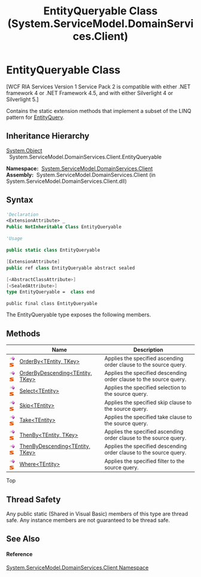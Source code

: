 ﻿---
title: EntityQueryable Class (System.ServiceModel.DomainServices.Client)
TOCTitle: EntityQueryable Class
ms:assetid: T:System.ServiceModel.DomainServices.Client.EntityQueryable
ms:mtpsurl: https://msdn.microsoft.com/en-us/library/system.servicemodel.domainservices.client.entityqueryable(v=VS.91)
ms:contentKeyID: 28755204
ms.date: 01/27/2012
mtps_version: v=VS.91
f1_keywords:
- System.ServiceModel.DomainServices.Client.EntityQueryable
dev_langs:
- CSharp
- JScript
- VB
- FSharp
- c++
api_location:
- System.ServiceModel.DomainServices.Client.dll
api_name:
- System.ServiceModel.DomainServices.Client.EntityQueryable
api_type:
- Managed
topic_type:
- apiref
- kbSyntax
product_family_name: VS
ROBOTS: INDEX,FOLLOW
---

# EntityQueryable Class

\[WCF RIA Services Version 1 Service Pack 2 is compatible with either .NET framework 4 or .NET Framework 4.5, and with either Silverlight 4 or Silverlight 5.\]

Contains the static extension methods that implement a subset of the LINQ pattern for [EntityQuery](ff422488\(v=vs.91\).md).

## Inheritance Hierarchy

[System.Object](https://msdn.microsoft.com/en-us/library/e5kfa45b)  
  System.ServiceModel.DomainServices.Client.EntityQueryable  

**Namespace:**  [System.ServiceModel.DomainServices.Client](ff422479\(v=vs.91\).md)  
**Assembly:**  System.ServiceModel.DomainServices.Client (in System.ServiceModel.DomainServices.Client.dll)

## Syntax

``` vb
'Declaration
<ExtensionAttribute> _
Public NotInheritable Class EntityQueryable
```

``` vb
'Usage
```

``` csharp
public static class EntityQueryable
```

``` c++
[ExtensionAttribute]
public ref class EntityQueryable abstract sealed
```

``` fsharp
[<AbstractClassAttribute>]
[<SealedAttribute>]
type EntityQueryable =  class end
```

``` jscript
public final class EntityQueryable
```

The EntityQueryable type exposes the following members.

## Methods

<table>
<thead>
<tr class="header">
<th> </th>
<th>Name</th>
<th>Description</th>
</tr>
</thead>
<tbody>
<tr class="odd">
<td><img src="images\Ff423329.pubmethod(en-us,VS.91).gif" title="Public method" alt="Public method" /><img src="images\Ff423197.static(en-us,VS.91).gif" title="Static member" alt="Static member" /></td>
<td><a href="ff457936(v=vs.91).md">OrderBy&lt;TEntity, TKey&gt;</a></td>
<td>Applies the specified ascending order clause to the source query.</td>
</tr>
<tr class="even">
<td><img src="images\Ff423329.pubmethod(en-us,VS.91).gif" title="Public method" alt="Public method" /><img src="images\Ff423197.static(en-us,VS.91).gif" title="Static member" alt="Static member" /></td>
<td><a href="ff457860(v=vs.91).md">OrderByDescending&lt;TEntity, TKey&gt;</a></td>
<td>Applies the specified descending order clause to the source query.</td>
</tr>
<tr class="odd">
<td><img src="images\Ff423329.pubmethod(en-us,VS.91).gif" title="Public method" alt="Public method" /><img src="images\Ff423197.static(en-us,VS.91).gif" title="Static member" alt="Static member" /></td>
<td><a href="ff457843(v=vs.91).md">Select&lt;TEntity&gt;</a></td>
<td>Applies the specified selection to the source query.</td>
</tr>
<tr class="even">
<td><img src="images\Ff423329.pubmethod(en-us,VS.91).gif" title="Public method" alt="Public method" /><img src="images\Ff423197.static(en-us,VS.91).gif" title="Static member" alt="Static member" /></td>
<td><a href="ff422728(v=vs.91).md">Skip&lt;TEntity&gt;</a></td>
<td>Applies the specified skip clause to the source query.</td>
</tr>
<tr class="odd">
<td><img src="images\Ff423329.pubmethod(en-us,VS.91).gif" title="Public method" alt="Public method" /><img src="images\Ff423197.static(en-us,VS.91).gif" title="Static member" alt="Static member" /></td>
<td><a href="ff422793(v=vs.91).md">Take&lt;TEntity&gt;</a></td>
<td>Applies the specified take clause to the source query.</td>
</tr>
<tr class="even">
<td><img src="images\Ff423329.pubmethod(en-us,VS.91).gif" title="Public method" alt="Public method" /><img src="images\Ff423197.static(en-us,VS.91).gif" title="Static member" alt="Static member" /></td>
<td><a href="ff457925(v=vs.91).md">ThenBy&lt;TEntity, TKey&gt;</a></td>
<td>Applies the specified ascending order clause to the source query.</td>
</tr>
<tr class="odd">
<td><img src="images\Ff423329.pubmethod(en-us,VS.91).gif" title="Public method" alt="Public method" /><img src="images\Ff423197.static(en-us,VS.91).gif" title="Static member" alt="Static member" /></td>
<td><a href="ff457800(v=vs.91).md">ThenByDescending&lt;TEntity, TKey&gt;</a></td>
<td>Applies the specified descending order clause to the source query.</td>
</tr>
<tr class="even">
<td><img src="images\Ff423329.pubmethod(en-us,VS.91).gif" title="Public method" alt="Public method" /><img src="images\Ff423197.static(en-us,VS.91).gif" title="Static member" alt="Static member" /></td>
<td><a href="ff457891(v=vs.91).md">Where&lt;TEntity&gt;</a></td>
<td>Applies the specified filter to the source query.</td>
</tr>
</tbody>
</table>

Top

## Thread Safety

Any public static (Shared in Visual Basic) members of this type are thread safe. Any instance members are not guaranteed to be thread safe.

## See Also

#### Reference

[System.ServiceModel.DomainServices.Client Namespace](ff422479\(v=vs.91\).md)

